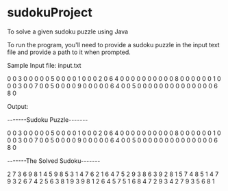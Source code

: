 # sudokuProject
To solve a given sudoku puzzle using Java

To run the program,  you'll need to provide a sudoku puzzle in the input text file and provide a path to it when prompted.

Sample Input file:
input.txt

0 0 3 0 0 0 0 0 5 
0 0 0 0 1 0 0 0 2 
0 6 4 0 0 0 0 0 0 
0 0 0 0 8 0 0 0 0 
0 0 1 0 0 0 3 0 0 
7 0 0 5 0 0 0 0 9 
0 0 0 0 0 6 4 0 0 
5 0 0 0 0 0 0 0 0 
0 0 0 0 0 0 6 8 0 

Output:


-------Sudoku Puzzle-------


0 0 3 0 0 0 0 0 5 
0 0 0 0 1 0 0 0 2 
0 6 4 0 0 0 0 0 0 
0 0 0 0 8 0 0 0 0 
0 0 1 0 0 0 3 0 0 
7 0 0 5 0 0 0 0 9 
0 0 0 0 0 6 4 0 0 
5 0 0 0 0 0 0 0 0 
0 0 0 0 0 0 6 8 0 


-------The Solved Sudoku-------

2 7 3 6 9 8 1 4 5 
9 8 5 3 1 4 7 6 2 
1 6 4 7 5 2 9 3 8 
6 3 9 2 8 1 5 7 4 
8 5 1 4 7 9 3 2 6 
7 4 2 5 6 3 8 1 9 
3 9 8 1 2 6 4 5 7 
5 1 6 8 4 7 2 9 3 
4 2 7 9 3 5 6 8 1 
